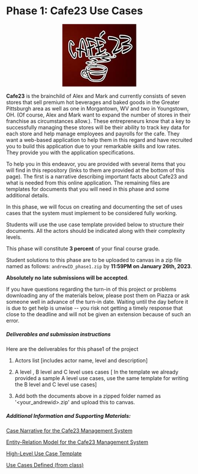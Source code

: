 # Phase 1: Cafe23 Use Cases


<p align="center">
<img src='cafe23.jpeg' >
</p>


**Cafe23** is the brainchild of Alex and Mark and currently consists of seven stores that sell premium hot beverages and baked goods in the Greater Pittsburgh area as well as one in Morgantown, WV and two in Youngstown, OH. (Of course, Alex and Mark want to expand the number of stores in their franchise as circumstances allow.). These entrepreneurs know that a key to successfully managing these stores will be their ability to track key data for each store and help manage employees and payrolls for the cafe. They want a web-based application to help them in this regard and have recruited you to build this application due to your remarkable skills and low rates. They provide you with the application specifications.

To help you in this endeavor, you are provided with several items that you will find in this repository (links to them are provided at the bottom of this page). The first is a narrative describing important facts about Cafe23 and what is needed from this online application. The remaining files are templates for documents that you will need in this phase and some additional details.

In this phase, we will focus on creating and documenting the set of uses cases that the system must implement to be considered fully working. 

Students will use the use case template provided below to structure their documents. All the actors should be indicated along with their complexity levels. 

This phase will constitute **3 percent** of your final course grade.

Student solutions to this phase are to be uploaded to canvas in a zip file named as follows: `andrewID_phase1.zip` by **11:59PM on January 26th, 2023**.

**Absolutely no late submissions will be accepted**.

If you have questions regarding the turn-in of this project or problems downloading any of the materials below, please post them on Piazza or ask someone well in advance of the turn-in date. Waiting until the day before it is due to get help is unwise -- you risk not getting a timely response that close to the deadline and will not be given an extension because of such an error.

##### Deliverables and submission instructions

Here are the deliverables for this phase1 of the project

1. Actors list [includes actor name, level and description]

2. A level , B level and C level uses cases [ In the template we already provided a sample A level use cases, use the same template for writing the B level and C level use cases]

3. Add both the documents above in a zipped folder named as '<your_andrewid>.zip' and upload this to canvas.


##### Additional Information and Supporting Materials:

[Case Narrative for the Cafe23 Management System](https://github.com/S23-67272Qatar/67-272Q-P1/blob/main/important_documents/cafe23_narrative.pdf)

[Entity-Relation Model for the Cafe23 Management System](https://github.com/S23-67272Qatar/67-272Q-P1/blob/main/important_documents/cafe23_erd_full.pdf)

[High-Level Use Case Template](https://github.com/S23-67272Qatar/67-272Q-P1/blob/main/important_documents/HL_use_cases_template.doc)

[Use Cases Defined (from class)](https://github.com/S23-67272Qatar/67-272Q-P1/blob/main/important_documents/use_cases_defined.txt)
